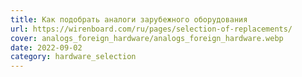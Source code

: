 ```yaml
---
title: Как подобрать аналоги зарубежного оборудования
url: https://wirenboard.com/ru/pages/selection-of-replacements/
cover: analogs_foreign_hardware/analogs_foreign_hardware.webp
date: 2022-09-02
category: hardware_selection
---
```

